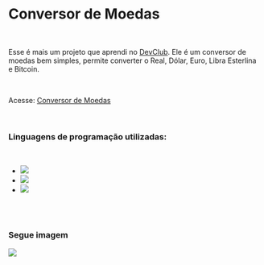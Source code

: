 <h1>Conversor de Moedas</h1>
<br>
<p>Esse é mais um projeto que aprendi no <a href="https://github.com/rodolfomori-devclub">DevClub</a>. Ele é um conversor de moedas bem simples, permite converter o Real, Dólar, Euro, Libra Esterlina e Bitcoin. </p>
<br>
<p> Acesse: <a href="https://lucaslevi2003.github.io/Projeto-ConversorDeMoedas/"> Conversor de Moedas </a></p>
<br>
<h3>Linguagens de programação utilizadas:</h3>
<br>
<ul>
  <li><img src="https://img.shields.io/badge/HTML5-E34F26?style=for-the-badge&logo=html5&logoColor=white"></li>
  <li><img src="https://img.shields.io/badge/CSS3-1572B6?style=for-the-badge&logo=css3&logoColor=white"></li>
  <li><img src="https://img.shields.io/badge/JavaScript-F7DF1E?style=for-the-badge&logo=javascript&logoColor=black"></li>
</ul>
<br>
<br>
<h3>Segue imagem</h3>
<img src="https://github.com/lucaslevi2003/Projeto-ConversorDeMoedas/blob/main/assets/Print%20do%20projeto.jpeg">
